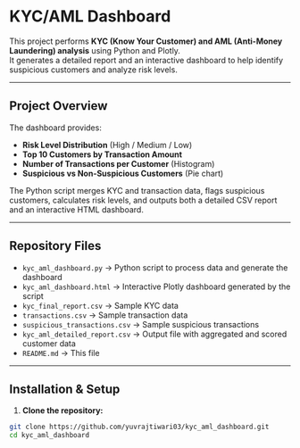 # KYC/AML Dashboard

This project performs **KYC (Know Your Customer) and AML (Anti-Money Laundering) analysis** using Python and Plotly.  
It generates a detailed report and an interactive dashboard to help identify suspicious customers and analyze risk levels.

---

## Project Overview

The dashboard provides:

- **Risk Level Distribution** (High / Medium / Low)  
- **Top 10 Customers by Transaction Amount**  
- **Number of Transactions per Customer** (Histogram)  
- **Suspicious vs Non-Suspicious Customers** (Pie chart)  

The Python script merges KYC and transaction data, flags suspicious customers, calculates risk levels, and outputs both a detailed CSV report and an interactive HTML dashboard.

---

## Repository Files

- `kyc_aml_dashboard.py` → Python script to process data and generate the dashboard  
- `kyc_aml_dashboard.html` → Interactive Plotly dashboard generated by the script  
- `kyc_final_report.csv` → Sample KYC data  
- `transactions.csv` → Sample transaction data  
- `suspicious_transactions.csv` → Sample suspicious transactions  
- `kyc_aml_detailed_report.csv` → Output file with aggregated and scored customer data  
- `README.md` → This file  

---

## Installation & Setup

1. **Clone the repository:**
```bash
git clone https://github.com/yuvrajtiwari03/kyc_aml_dashboard.git
cd kyc_aml_dashboard

